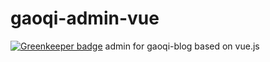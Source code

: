 # gaoqi-admin-vue

[![Greenkeeper badge](https://badges.greenkeeper.io/gaoqixhb/gaoqi-admin-vue.svg)](https://greenkeeper.io/)
admin for gaoqi-blog based on vue.js
